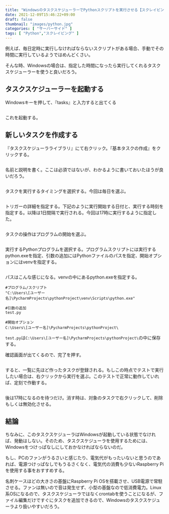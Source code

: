 ```yaml
---
title: "WindowsのタスクスケジューラーでPythonスクリプトを実行させる【スクレイピングの予約実行などに】"
date: 2021-12-09T15:46:22+09:00
draft: false
thumbnail: "images/python.jpg"
categories: [ "サーバーサイド" ]
tags: [ "Python","スクレイピング" ]
---
```


例えば、毎日定時に実行しなければならないスクリプトがある場合、手動でその時間に実行しているようではめんどくさい。

そんな時、Windowsの場合は、指定した時間になったら実行してくれるタスクスケジューラーを使うと良いだろう。

## タスクスケジューラーを起動する

Windowsキーを押して、『tasks』と入力すると出てくる

<div class="img-center"><img src="/images/Screenshot from 2021-12-09 15-52-00.png" alt=""></div>

これを起動する。

## 新しいタスクを作成する

『タスクスケジューラライブラリ』にて右クリック。『基本タスクの作成』をクリックする。

<div class="img-center"><img src="/images/Screenshot from 2021-12-09 15-54-52.png" alt=""></div>

名前と説明を書く。ここは必須ではないが、わかるように書いておいたほうが良いだろう。

<div class="img-center"><img src="/images/Screenshot from 2021-12-09 15-57-10.png" alt=""></div>

タスクを実行するタイミングを選択する。今回は毎日を選ぶ。

<div class="img-center"><img src="/images/Screenshot from 2021-12-09 15-57-44.png" alt=""></div>

トリガーの詳細を指定する。下記のように実行開始する日付と、実行する時刻を指定する。以降は1日間隔で実行される。今回は17時に実行するように指定した。

<div class="img-center"><img src="/images/Screenshot from 2021-12-09 16-00-18.png" alt=""></div>

タスクの操作はプログラムの開始を選ぶ。

<div class="img-center"><img src="/images/Screenshot from 2021-12-09 16-01-05.png" alt=""></div>

実行するPythonプログラムを選択する。プログラムスクリプトには実行するpython.exeを指定、引数の追加にはPythonファイルのパスを指定、開始オプションにはvenvを指定する。


<div class="img-center"><img src="/images/Screenshot from 2021-12-09 16-12-30.png" alt=""></div>

パスはこんな感じになる。venvの中にあるpython.exeを指定する。


    #プログラム/スクリプト
    "C:\Users\[ユーザー名]\PycharmProjects\pythonProject\venv\Scripts\python.exe"
    
    #引数の追加
    test.py
    
    #開始オプション
    C:\Users\[ユーザー名]\PycharmProjects\pythonProject\


`test.py`は`C:\Users\[ユーザー名]\PycharmProjects\pythonProject\`の中に保存する。

確認画面が出てくるので、完了を押す。

<div class="img-center"><img src="/images/Screenshot from 2021-12-09 16-12-36.png" alt=""></div>

すると、一覧に先ほど作ったタスクが登録される。もしこの時点でテストで実行したい場合は、右クリックから実行を選ぶ。このテストで正常に動作していれば、定刻で作動する。

<div class="img-center"><img src="/images/Screenshot from 2021-12-09 16-13-16.png" alt=""></div>

後は17時になるのを待つだけ。消す時は、対象のタスクで右クリックして、削除もしくは無効化させる。

## 結論

ちなみに、このタスクスケジューラはWindowsが起動している状態でなければ、発動はしない。そのため、タスクスケジューラを使用するためには、Windowsをつけっぱなしにしておかなければならないのだ。

もし、PCのファンがうるさいと感じたり、電気代がもったいないと思うのであれば、電源つけっぱなしでもうるさくなく、電気代の消費も少ないRaspberry Piを使用する事をおすすめする。


名刺ケースほどの大きさの基盤にRaspberry Pi OSを搭載させ、USB電源で常駐させる。ファンは無いので音は発生せず、小型の基盤なので低消費電力。Linux系OSになるので、タスクスケジューラではなくcrontabを使うことになるが、ファイル編集だけですぐにタスクを追加できるので、Windowsのタスクスケジューラより扱いやすいだろう。

